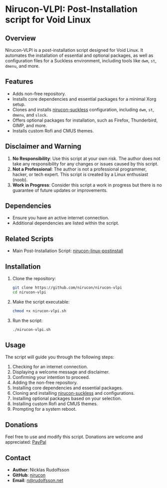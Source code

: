 # Nirucon-VLPI: Post-Installation script for Void Linux

## Overview
Nirucon-VLPI is a post-installation script designed for Void Linux. It automates the installation of essential and optional packages, as well as configuration files for a Suckless environment, including tools like `dwm`, `st`, `dmenu`, and more.

## Features
- Adds non-free repository.
- Installs core dependencies and essential packages for a minimal Xorg setup.
- Clones and installs [nirucon-suckless](https://github.com/nirucon/nirucon-suckless) configuration, including `dwm`, `st`, `dmenu`, and `slock`.
- Offers optional packages for installation, such as Firefox, Thunderbird, GIMP, and more.
- Installs custom Rofi and CMUS themes.

## Disclaimer and Warning
1. **No Responsibility**: Use this script at your own risk. The author does not take any responsibility for any changes or issues caused by this script.
2. **Not a Professional**: The author is not a professional programmer, hacker, or tech expert. This script is created by a Linux enthusiast (noob).
3. **Work in Progress**: Consider this script a work in progress but there is no guarantee of future updates or improvements.

## Dependencies
- Ensure you have an active internet connection.
- Additional dependencies are listed within the script.

## Related Scripts
- Main Post-Installation Script: [nirucon-linux-postinstall](https://github.com/nirucon/nirucon-linux-postinstall)

## Installation
1. Clone the repository:
    ```bash
    git clone https://github.com/nirucon/nirucon-vlpi
    cd nirucon-vlpi
    ```
2. Make the script executable:
    ```bash
    chmod +x nirucon-vlpi.sh
    ```
3. Run the script:
    ```bash
    ./nirucon-vlpi.sh
    ```

## Usage
The script will guide you through the following steps:
1. Checking for an internet connection.
2. Displaying a welcome message and disclaimer.
3. Confirming your intention to proceed.
4. Adding the non-free repository.
5. Installing core dependencies and essential packages.
6. Cloning and installing [nirucon-suckless](https://github.com/nirucon/nirucon-suckless) and configurations.
7. Installing optional packages based on your selection.
8. Installing custom Rofi and CMUS themes.
9. Prompting for a system reboot.

## Donations
Feel free to use and modify this script. Donations are welcome and appreciated: [PayPal](https://www.paypal.com/paypalme/nicklasrudolfsson)

## Contact
- **Author**: Nicklas Rudolfsson
- **GitHub**: [nirucon](https://github.com/nirucon)
- **Email**: [n@rudolfsson.net](mailto:n@rudolfsson.net)
